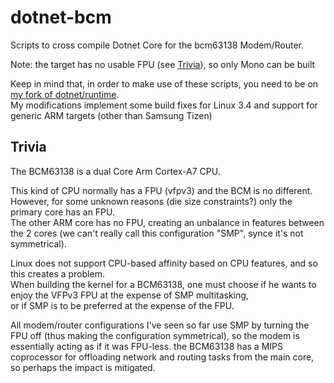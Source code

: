 # dotnet-bcm
Scripts to cross compile Dotnet Core for the bcm63138 Modem/Router.

Note: the target has no usable FPU (see [Trivia](#trivia)), so only Mono can be built

Keep in mind that, in order to make use of these scripts, you need to be on [my fork of dotnet/runtime](https://github.com/smx-smx/runtime/commits/armel-fixes).\
My modifications implement some build fixes for Linux 3.4 and support for generic ARM targets (other than Samsung Tizen)


## Trivia
The BCM63138 is a dual Core Arm Cortex-A7 CPU.

This kind of CPU normally has a FPU (vfpv3) and the BCM is no different.\
However, for some unknown reasons (die size constraints?) only the primary core has an FPU.\
The other ARM core has no FPU, creating an unbalance in features between the 2 cores (we can't really call this configuration "SMP", synce it's not symmetrical).

Linux does not support CPU-based affinity based on CPU features, and so this creates a problem.\
When building the kernel for a BCM63138, one must choose if he wants to enjoy the VFPv3 FPU at the expense of SMP multitasking,\
or if SMP is to be preferred at the expense of the FPU.

All modem/router configurations I've seen so far use SMP by turning the FPU off (thus making the configuration symmetrical), so the modem is essentially acting as if it was FPU-less.
the BCM63138 has a MIPS coprocessor for offloading network and routing tasks from the main core, so perhaps the impact is mitigated.
